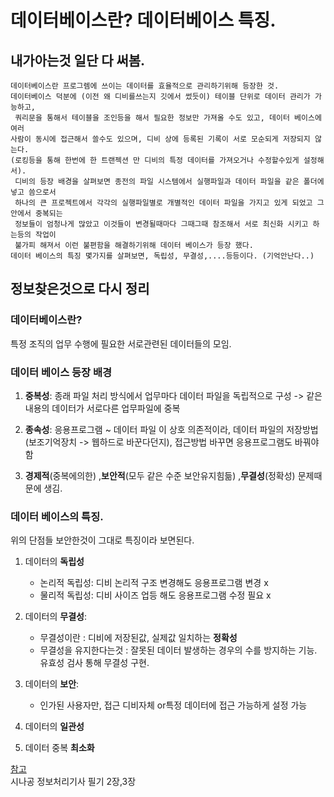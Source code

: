 # 데이터베이스란? 데이터베이스 특징.   

## 내가아는것 일단 다 써봄.    
```   
데이터베이스란 프로그렘에 쓰이는 데이터를 효율적으로 관리하기위해 등장한 것.   
데이터베이스 덕분에 (이전 왜 디비를쓰는지 깃에서 썼듯이) 테이블 단위로 데이터 관리가 가능하고,  
 쿼리문을 통해서 테이블을 조인등을 해서 필요한 정보만 가져올 수도 있고, 데이터 베이스에 여러   
사람이 동시에 접근해서 쓸수도 있으며, 디비 상에 등록된 기록이 서로 모순되게 저장되지 않는다.   
(로킹등을 통해 한번에 한 트랜젝션 만 디비의 특정 데이터를 가져오거나 수정할수있게 설정해서).  
 디비의 등장 배경을 살펴보면 종전의 파일 시스템에서 실행파일과 데이터 파일을 같은 폴더에 넣고 씀으로서  
 하나의 큰 프로젝트에서 각각의 실행파일별로 개별적인 데이터 파일을 가지고 있게 되었고 그 안에서 중복되는  
 정보들이 엄청나게 많았고 이것들이 변경될때마다 그때그때 참조해서 서로 최신화 시키고 하는등의 작업이  
 불가피 해져서 이런 불편함을 해결하기위해 데이터 베이스가 등장 했다. 
데이터 베이스의 특징 몇가지를 살펴보면, 독립성, 무결성,....등등이다. (기억안난다..)    
``` 


## 정보찾은것으로 다시 정리  
    
### 데이터베이스란?     
특정 조직의 업무 수행에 필요한 서로관련된 데이터들의 모임.   

### 데이터 베이스 등장 배경   
1. **중복성**: 종래 파일 처리 방식에서 업무마다 데이터 파일을 독립적으로 구성 -> 같은 내용의 데이터가 서로다른 업무파일에 중복 
2. **종속성**: 응용프로그램 ~ 데이터 파일 이 상호 의존적이라, 데이터 파일의 저장방법(보조기억장치 -> 웹하드로 바꾼다던지), 접근방법 바꾸면 응용프로그램도 바꿔야함      

3. **경제적**(중복에의한) ,**보안적**(모두 같은 수준 보안유지힘듦) ,**무결성**(정확성) 문제때문에 생김.    


### 데이터 베이스의 특징.   
위의 단점들 보안한것이 그대로 특징이라 보면된다. 

1. 데이터의 **독립성**    
   - 논리적 독립성: 디비 논리적 구조 변경해도 응용프로그램 변경 x     
   - 물리적 독립성: 디비 사이즈 업등 해도 응용프로그램 수정 필요 x   

2. 데이터의 **무결성**:       
   - 무결성이란 : 디비에 저장된값, 실제값 일치하는 **정확성**   
   - 무결성을 유지한다는것 : 잘못된 데이터 발생하는 경우의 수를 방지하는 기능. 유효성 검사 통해 무결성 구현.   

3. 데이터의 **보안**:    
   - 인가된 사용자만, 접근 디비자체 or특정 데이터에 접근 가능하게 설정 가능   

4. 데이터의 **일관성**
5. 데이터 중복 **최소화**   






[참고](https://github.com/JaeYeopHan/Interview_Question_for_Beginner/tree/master/Database#%EB%8D%B0%EC%9D%B4%ED%84%B0%EB%B2%A0%EC%9D%B4%EC%8A%A4)   
시나공 정보처리기사 필기 2장,3장    

